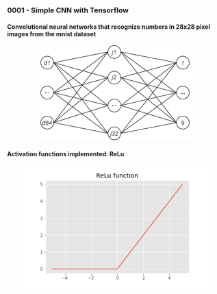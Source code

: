 <h3>0001 - Simple CNN with Tensorflow</h3>

<h4>Convolutional neural networks that recognize numbers in 28x28 pixel images from the mnist dataset</h4>

<center><img src = "images/0001.png"></center>

<h4>Activation functions implemented: 
      ReLu
</h4>

<center><img src = "images/ReLu Function.png"></center>

